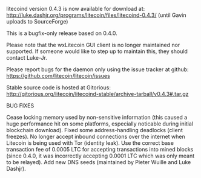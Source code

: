 litecoind version 0.4.3 is now available for download at:
http://luke.dashjr.org/programs/litecoin/files/litecoind-0.4.3/ (until Gavin uploads to SourceForge)

This is a bugfix-only release based on 0.4.0.

Please note that the wxLitecoin GUI client is no longer maintained nor supported. If someone would like to step up to maintain this, they should contact Luke-Jr.

Please report bugs for the daemon only using the issue tracker at github:
https://github.com/litecoin/litecoin/issues

Stable source code is hosted at Gitorious:
http://gitorious.org/litecoin/litecoind-stable/archive-tarball/v0.4.3#.tar.gz

BUG FIXES

Cease locking memory used by non-sensitive information (this caused a huge performance hit on some platforms, especially noticable during initial blockchain download).
Fixed some address-handling deadlocks (client freezes).
No longer accept inbound connections over the internet when Litecoin is being used with Tor (identity leak).
Use the correct base transaction fee of 0.0005 LTC for accepting transactions into mined blocks (since 0.4.0, it was incorrectly accepting 0.0001 LTC which was only meant to be relayed).
Add new DNS seeds (maintained by Pieter Wuille and Luke Dashjr).

